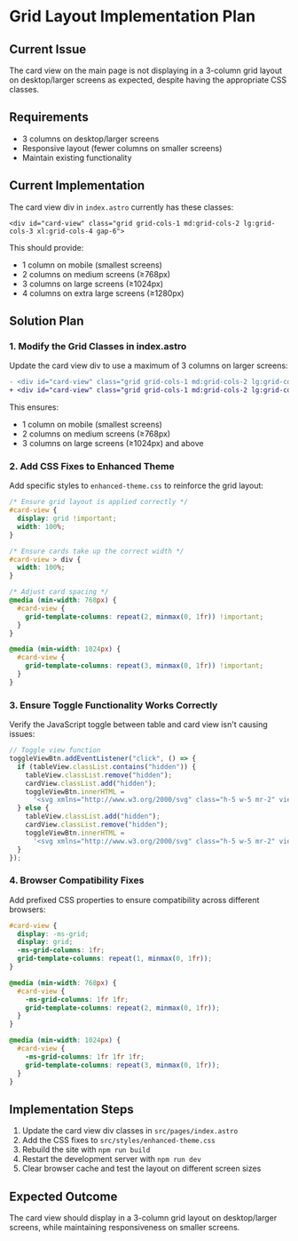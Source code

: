 # Grid Layout Implementation Plan

## Current Issue

The card view on the main page is not displaying in a 3-column grid layout on desktop/larger screens as expected, despite having the appropriate CSS classes.

## Requirements

- 3 columns on desktop/larger screens
- Responsive layout (fewer columns on smaller screens)
- Maintain existing functionality

## Current Implementation

The card view div in `index.astro` currently has these classes:

```astro
<div id="card-view" class="grid grid-cols-1 md:grid-cols-2 lg:grid-cols-3 xl:grid-cols-4 gap-6">
```

This should provide:

- 1 column on mobile (smallest screens)
- 2 columns on medium screens (≥768px)
- 3 columns on large screens (≥1024px)
- 4 columns on extra large screens (≥1280px)

## Solution Plan

### 1. Modify the Grid Classes in index.astro

Update the card view div to use a maximum of 3 columns on larger screens:

```diff
- <div id="card-view" class="grid grid-cols-1 md:grid-cols-2 lg:grid-cols-3 xl:grid-cols-4 gap-6">
+ <div id="card-view" class="grid grid-cols-1 md:grid-cols-2 lg:grid-cols-3 gap-6">
```

This ensures:

- 1 column on mobile (smallest screens)
- 2 columns on medium screens (≥768px)
- 3 columns on large screens (≥1024px) and above

### 2. Add CSS Fixes to Enhanced Theme

Add specific styles to `enhanced-theme.css` to reinforce the grid layout:

```css
/* Ensure grid layout is applied correctly */
#card-view {
  display: grid !important;
  width: 100%;
}

/* Ensure cards take up the correct width */
#card-view > div {
  width: 100%;
}

/* Adjust card spacing */
@media (min-width: 768px) {
  #card-view {
    grid-template-columns: repeat(2, minmax(0, 1fr)) !important;
  }
}

@media (min-width: 1024px) {
  #card-view {
    grid-template-columns: repeat(3, minmax(0, 1fr)) !important;
  }
}
```

### 3. Ensure Toggle Functionality Works Correctly

Verify the JavaScript toggle between table and card view isn't causing issues:

```javascript
// Toggle view function
toggleViewBtn.addEventListener("click", () => {
  if (tableView.classList.contains("hidden")) {
    tableView.classList.remove("hidden");
    cardView.classList.add("hidden");
    toggleViewBtn.innerHTML =
      '<svg xmlns="http://www.w3.org/2000/svg" class="h-5 w-5 mr-2" viewBox="0 0 20 20" fill="currentColor"><path d="M5 3a2 2 0 00-2 2v2a2 2 0 002 2h2a2 2 0 002-2V5a2 2 0 00-2-2H5zM5 11a2 2 0 00-2 2v2a2 2 0 002 2h2a2 2 0 002-2v-2a2 2 0 00-2-2H5zM11 5a2 2 0 012-2h2a2 2 0 012 2v2a2 2 0 01-2 2h-2a2 2 0 01-2-2V5zM11 13a2 2 0 012-2h2a2 2 0 012 2v2a2 2 0 01-2 2h-2a2 2 0 01-2-2v-2z" /></svg>Switch to Card View';
  } else {
    tableView.classList.add("hidden");
    cardView.classList.remove("hidden");
    toggleViewBtn.innerHTML =
      '<svg xmlns="http://www.w3.org/2000/svg" class="h-5 w-5 mr-2" viewBox="0 0 20 20" fill="currentColor"><path d="M5 3a2 2 0 00-2 2v2a2 2 0 002 2h2a2 2 0 002-2V5a2 2 0 00-2-2H5zM5 11a2 2 0 00-2 2v2a2 2 0 002 2h2a2 2 0 002-2v-2a2 2 0 00-2-2H5zM11 5a2 2 0 012-2h2a2 2 0 012 2v2a2 2 0 01-2 2h-2a2 2 0 01-2-2V5zM11 13a2 2 0 012-2h2a2 2 0 012 2v2a2 2 0 01-2 2h-2a2 2 0 01-2-2v-2z" /></svg>Switch to Table View';
  }
});
```

### 4. Browser Compatibility Fixes

Add prefixed CSS properties to ensure compatibility across different browsers:

```css
#card-view {
  display: -ms-grid;
  display: grid;
  -ms-grid-columns: 1fr;
  grid-template-columns: repeat(1, minmax(0, 1fr));
}

@media (min-width: 768px) {
  #card-view {
    -ms-grid-columns: 1fr 1fr;
    grid-template-columns: repeat(2, minmax(0, 1fr));
  }
}

@media (min-width: 1024px) {
  #card-view {
    -ms-grid-columns: 1fr 1fr 1fr;
    grid-template-columns: repeat(3, minmax(0, 1fr));
  }
}
```

## Implementation Steps

1. Update the card view div classes in `src/pages/index.astro`
2. Add the CSS fixes to `src/styles/enhanced-theme.css`
3. Rebuild the site with `npm run build`
4. Restart the development server with `npm run dev`
5. Clear browser cache and test the layout on different screen sizes

## Expected Outcome

The card view should display in a 3-column grid layout on desktop/larger screens, while maintaining responsiveness on smaller screens.
